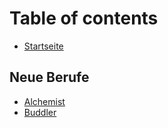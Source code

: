 # Table of contents

* [Startseite](README.md)

## Neue Berufe

* [Alchemist](neue-berufe/alchemist.md)
* [Buddler](neue-berufe/buddler.md)
